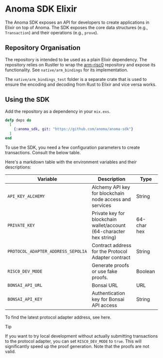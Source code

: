 # Anoma SDK Elixir

The Anoma SDK exposes an API for developers to create applications in Elixir on
top of Anoma. The SDK exposes the core data structures (e.g., `Transaction`) and
their operations (e.g., `prove`).

## Repository Organisation

The repository is intended to be used as a plain Elixir dependency. The
repository relies on Rustler to wrap the
[arm-risc0](https://github.com/anoma/arm-risc0) repository and expose its
functionality. See `native/arm_bindings` for its implementation.

The `native/arm_bindings_test` folder is a separate crate that is used to ensure
the encoding and decoding from Rust to Elixir and vice versa works.

## Using the SDK

Add the repository as a dependency in your `mix.exs`.

```elixir
defp deps do
  [
    {:anoma_sdk, git: "https://github.com/anoma/anoma-sdk"}
  ]
end
```

To use the SDK, you need a few configuration parameters to create transactions.
Consult the below table.

Here's a markdown table with the environment variables and their descriptions:

| Variable                           | Description                                                         | Type        |
|------------------------------------|---------------------------------------------------------------------|-------------|
| `API_KEY_ALCHEMY`                  | Alchemy API key for blockchain node access and services             | String      |
| `PRIVATE_KEY`                      | Private key for blockchain wallet/account (64-character hex string) | 64-char hex |
| `PROTOCOL_ADAPTER_ADDRESS_SEPOLIA` | Contract address for the Protocol Adapter contract                  | String      |
| `RISC0_DEV_MODE`                   | Generate proofs or use fake proofs.                                 | Boolean     |
| `BONSAI_API_URL`                   | Bonsai URL                                                          | URL         |
| `BONSAI_API_KEY`                   | Authentication key for Bonsai API access                            | String      |

To find the latest protocol adapter address, see here.

> [!TIP]
> If you want to try local development without actually submitting transactions to
the protocol adapter, you can set `RISC0_DEV_MODE` to `true`. This will
significantly speed up the proof generation. Note that the proofs are not valid.